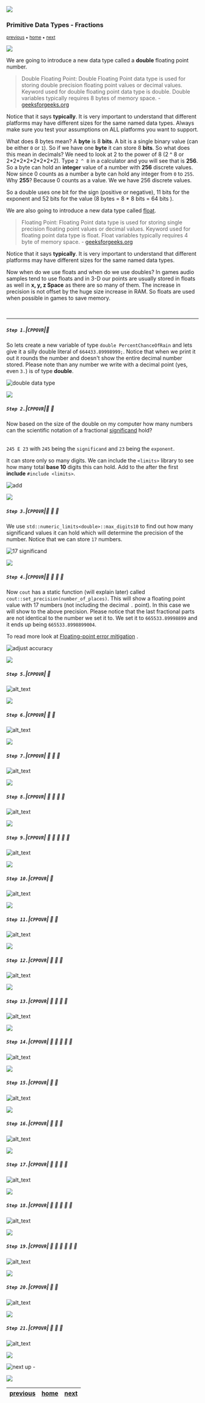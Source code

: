![](../images/line3.png)

### Primitive Data Types - Fractions

<sub>[previous](../operators/README.md#user-content-arithmetic-operators) • [home](../README.md#user-content-ue5-cpp-overview) • [next](../)</sub>

![](../images/line3.png)

We are going to introduce a new data type called a **double** floating point number.
> Double Floating Point: Double Floating Point data type is used for storing double precision floating point values or decimal values. Keyword used for double floating point data type is double. Double variables typically requires 8 bytes of memory space. - [geeksforgeeks.org](https://www.geeksforgeeks.org/cpp-data-types/?ref=gcse)

Notice that it says **typically**.  It is very important to understand that different platforms may have different sizes for the same named data types.  Always make sure you test your assumptions on ALL platforms you want to support.

What does 8 bytes mean?  A **byte** is 8 **bits**.  A bit is a single binary value (can be either `0` or `1`).  So if we have one **byte** it can store 8 **bits**.  So what does this mean in decimals?  We need to look at 2 to the power of 8 (2 ^ 8 or 2\*2\*2\*2\*2\*2\*2\*2).  Type `2 ^ 8` in a calculator and you will see that is **256**.  So a byte can hold an **integer** value of a number with **256** discrete values.  Now since 0 counts as a number a byte can hold any integer from `0` to `255`.  Why **255**?  Because 0 counts as a value.  We we have 256 discrete values.

So a double uses one bit for the sign (positive or negative), 11 bits for the exponent and 52 bits for the value (8 bytes =  8 \* 8 bits = 64 bits ). 

We are also going to introduce a new data type called [float](https://www.geeksforgeeks.org/cpp-data-types/?ref=gcse).
> Floating Point: Floating Point data type is used for storing single precision floating point values or decimal values. Keyword used for floating point data type is float. Float variables typically requires 4 byte of memory space. - [geeksforgeeks.org](https://www.geeksforgeeks.org/cpp-data-types/?ref=gcse)

Notice that it says **typically**.  It is very important to understand that different platforms may have different sizes for the same named data types.  

Now when do we use floats and when do we use doubles?  In games audio samples tend to use floats and in 3-D our points are usually stored in floats as well in **x, y, z Space** as there are so many of them.  The increase in precision is not offset by the huge size increase in RAM.  So floats are used when possible in games to save memory.

<br>

---

##### `Step 1.`\|`CPPOVR`|:small_blue_diamond:

So lets create a new variable of type `double PercentChanceOfRain` and lets give it a silly double literal of `664433.89998999;`.  Notice that when we print it out it rounds the number and doesn't show the entire decimal number stored. Please note than any number we write with a decimal point (yes, even `3.`) is of type **double**. 

![double data type](images/doubleExample.png)

![](../images/line2.png)

##### `Step 2.`\|`CPPOVR`|:small_blue_diamond: :small_blue_diamond: 

Now based on the size of the double on my computer how many numbers can the scientific notation of a fractional [significand](https://en.wikipedia.org/wiki/Scientific_notation) hold?<br><br>  

`245 E 23` with `245` being the `significand` and `23` being the `exponent`.

It can store only so many digits.  We can include the `<limits>` library to see how many total **base 10** digits this can hold.  Add to the after the first **include** `#include <limits>`.

![add <limits>](images/addLimits.png)

![](../images/line2.png)

##### `Step 3.`\|`CPPOVR`|:small_blue_diamond: :small_blue_diamond: :small_blue_diamond:

 We use `std::numeric_limits<double>::max_digits10` to find out how many significand values it can hold which will determine the precision of the number.  Notice that we can store `17` numbers.

![17 significand](images/doublesignificand.png)

![](../images/line2.png)

##### `Step 4.`\|`CPPOVR`|:small_blue_diamond: :small_blue_diamond: :small_blue_diamond: :small_blue_diamond:

Now `cout` has a static function (will explain later) called `cout::set_precision(number_of_places)`.  This will show a floating point value with 17 numbers (not including the decimal `.` point). In this case we will show to the above precision.  Please notice that the last fractional parts are not identical to the number we set it to. We set it to `665533.89998899` and it ends up being `665533.8998899004`.

To read more look at [Floating-point error mitigation](https://en.wikipedia.org/wiki/Floating-point_error_mitigation) .

![adjust accuracy](images/doubleAccuracy.png)

![](../images/line2.png)

##### `Step 5.`\|`CPPOVR`| :small_orange_diamond:

![alt_text](images/imprecise.png)

![](../images/line2.png)

##### `Step 6.`\|`CPPOVR`| :small_orange_diamond: :small_blue_diamond:

![alt_text](images/.png)

![](../images/line2.png)

##### `Step 7.`\|`CPPOVR`| :small_orange_diamond: :small_blue_diamond: :small_blue_diamond:

![alt_text](images/.png)

![](../images/line2.png)

##### `Step 8.`\|`CPPOVR`| :small_orange_diamond: :small_blue_diamond: :small_blue_diamond: :small_blue_diamond:

![alt_text](images/.png)

![](../images/line2.png)

##### `Step 9.`\|`CPPOVR`| :small_orange_diamond: :small_blue_diamond: :small_blue_diamond: :small_blue_diamond: :small_blue_diamond:

![alt_text](images/.png)

![](../images/line2.png)

##### `Step 10.`\|`CPPOVR`| :large_blue_diamond:

![alt_text](images/.png)

![](../images/line2.png)

##### `Step 11.`\|`CPPOVR`| :large_blue_diamond: :small_blue_diamond: 

![alt_text](images/.png)

![](../images/line2.png)

##### `Step 12.`\|`CPPOVR`| :large_blue_diamond: :small_blue_diamond: :small_blue_diamond: 

![alt_text](images/.png)

![](../images/line2.png)

##### `Step 13.`\|`CPPOVR`| :large_blue_diamond: :small_blue_diamond: :small_blue_diamond:  :small_blue_diamond: 

![alt_text](images/.png)

![](../images/line2.png)

##### `Step 14.`\|`CPPOVR`| :large_blue_diamond: :small_blue_diamond: :small_blue_diamond: :small_blue_diamond:  :small_blue_diamond: 

![alt_text](images/.png)

![](../images/line2.png)

##### `Step 15.`\|`CPPOVR`| :large_blue_diamond: :small_orange_diamond: 

![alt_text](images/.png)

![](../images/line2.png)

##### `Step 16.`\|`CPPOVR`| :large_blue_diamond: :small_orange_diamond:   :small_blue_diamond: 

![alt_text](images/.png)

![](../images/line2.png)

##### `Step 17.`\|`CPPOVR`| :large_blue_diamond: :small_orange_diamond: :small_blue_diamond: :small_blue_diamond:

![alt_text](images/.png)

![](../images/line2.png)

##### `Step 18.`\|`CPPOVR`| :large_blue_diamond: :small_orange_diamond: :small_blue_diamond: :small_blue_diamond: :small_blue_diamond:

![alt_text](images/.png)

![](../images/line2.png)

##### `Step 19.`\|`CPPOVR`| :large_blue_diamond: :small_orange_diamond: :small_blue_diamond: :small_blue_diamond: :small_blue_diamond: :small_blue_diamond:

![alt_text](images/.png)

![](../images/line2.png)

##### `Step 20.`\|`CPPOVR`| :large_blue_diamond: :large_blue_diamond:

![alt_text](images/.png)

![](../images/line2.png)

##### `Step 21.`\|`CPPOVR`| :large_blue_diamond: :large_blue_diamond: :small_blue_diamond:

![alt_text](images/.png)

![](../images/line.png)

<!-- <img src="https://via.placeholder.com/1000x100/45D7CA/000000/?text=Next Up - ADD NEXT PAGE"> -->

![next up - ](images/banner.png)

![](../images/line.png)

| [previous](../operators/README.md#user-content-arithmetic-operators)| [home](../README.md#user-content-ue5-cpp-overview) | [next](../)|
|---|---|---|
